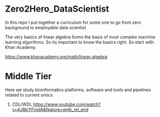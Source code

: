 # Zero2Hero_DataScientist
In this repo I put together a curriculum for some one to go from zero background to employable data scientist

The very basics of linear algebra forms the basis of most complex machine learning algorithms. So its important to know the basics right.
So start with Khan Academy.

https://www.khanacademy.org/math/linear-algebra





# Middle Tier
Here we study bioinformatics platforms, software and tools and pipelines related to current omics

1. CDL/WDL
https://www.youtube.com/watch?v=4J6kiYFrqdA&feature=emb_rel_end


